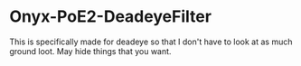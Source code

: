 # Onyx-PoE2-DeadeyeFilter

This is specifically made for deadeye so that I don't have to look at as much ground loot. May hide things that you want.
